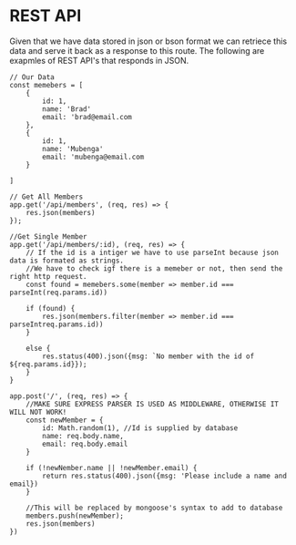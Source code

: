 # REST API
Given that we have data stored in json or bson format we can retriece this data and serve it back as a response to this route. The following are exapmles of REST API's that responds in JSON.

```
// Our Data
const memebers = [
    {
        id: 1,
        name: 'Brad'
        email: 'brad@email.com
    },
    {
        id: 1,
        name: 'Mubenga'
        email: 'mubenga@email.com
    }

]
```

```
// Get All Members
app.get('/api/members', (req, res) => {
    res.json(members)
});
```

```
//Get Single Member
app.get('/api/members/:id), (req, res) => {
    // If the id is a intiger we have to use parseInt because json data is formated as strings.
    //We have to check igf there is a memeber or not, then send the right http request.
    const found = memebers.some(member => member.id === parseInt(req.params.id))

    if (found) {
        res.json(members.filter(member => member.id === parseIntreq.params.id))
    }

    else {
        res.status(400).json({msg: `No member with the id of ${req.params.id}});
    }
}
```

```
app.post('/', (req, res) => {
    //MAKE SURE EXPRESS PARSER IS USED AS MIDDLEWARE, OTHERWISE IT WILL NOT WORK!
    const newMember = {
        id: Math.random(1), //Id is supplied by database
        name: req.body.name,
        email: req.body.email
    }

    if (!newNember.name || !newMember.email) {
        return res.status(400).json({msg: 'Please include a name and email})
    }

    //This will be replaced by mongoose's syntax to add to database
    members.push(newMember);
    res.json(members)
})
```

```
```
